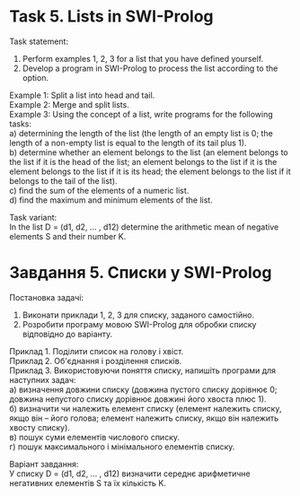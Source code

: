 # Task 5. Lists in SWI-Prolog

Task statement:

1. Perform examples 1, 2, 3 for a list that you have defined yourself.
2. Develop a program in SWI-Prolog to process the list according to the option.

Example 1: Split a list into head and tail.\
Example 2: Merge and split lists.\
Example 3: Using the concept of a list, write programs for the following tasks:\
a) determining the length of the list (the length of an empty list is 0; the length of a non-empty list is equal to the
length of its tail plus 1).\
b) determine whether an element belongs to the list (an element belongs to the list if it is the head of the list; an
element belongs to the list if it is the element belongs to the list if it is its head; the element belongs to the list
if it belongs to the tail of the list).\
c) find the sum of the elements of a numeric list.\
d) find the maximum and minimum elements of the list.

Task variant:\
In the list D = (d1, d2, ... , d12) determine the arithmetic mean of negative elements S and their number K.

# Завдання 5. Списки у SWI-Prolog

Постановка задачі:

1. Виконати приклади 1, 2, 3 для списку, заданого самостійно.
2. Розробити програму мовою SWI-Prolog для обробки списку відповідно до варіанту.

Приклад 1. Поділити список на голову і хвіст.\
Приклад 2. Об'єднання і розділення списків.\
Приклад 3. Використовуючи поняття списку, напишіть програми для наступних задач:\
а) визначення довжини списку (довжина пустого списку дорівнює 0; довжина непустого
списку дорівнює довжині його хвоста плюс 1).\
б) визначити чи належить елемент списку (елемент належить списку, якщо він – його
голова; елемент належить списку, якщо він належить хвосту списку).\
в) пошук суми елементів числового списку.\
г) пошук максимального і мінімального елементів списку.

Варіант завдання:\
У списку D = (d1, d2, ... , d12) визначити середнє арифметичне негативних елементів S
та їх кількість K.